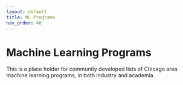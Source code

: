 ```yaml
---
layout: default
title: ML Programs
nav_order: 40
---
```


# Machine Learning Programs

This is a place holder for community developed lists of Chicago area
machine learning programs, in both industry and academia.
